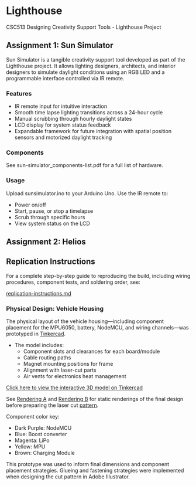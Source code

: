 # Lighthouse
CSC513 Designing Creativity Support Tools - Lighthouse Project

## Assignment 1: Sun Simulator

Sun Simulator is a tangible creativity support tool developed as part of the Lighthouse project. 
It allows lighting designers, architects, and interior designers to simulate daylight conditions using an RGB LED and a programmable interface controlled via IR remote.

### Features

- IR remote input for intuitive interaction
- Smooth time lapse lighting transitions across a 24-hour cycle
- Manual scrubbing through hourly daylight states
- LCD display for system status feedback
- Expandable framework for future integration with spatial position sensors and motorized daylight tracking

### Components

See sun-simulator_components-list.pdf for a full list of hardware.

### Usage

Upload sunsimulator.ino to your Arduino Uno. Use the IR remote to:

- Power on/off
- Start, pause, or stop a timelapse
- Scrub through specific hours
- View system status on the LCD


## Assignment 2: Helios

## Replication Instructions

For a complete step-by-step guide to reproducing the build, including wiring procedures, component tests, and soldering order, see:

[replication-instructions.md](./A2/hardware/replication-instructions.md)

### Physical Design: Vehicle Housing

The physical layout of the vehicle housing—including component placement for the MPU6050, battery, NodeMCU, and wiring channels—was prototyped in [Tinkercad](https://www.tinkercad.com/).

- The model includes:
  - Component slots and clearances for each board/module
  - Cable routing paths
  - Magnet mounting positions for frame
  - Alignment with laser-cut parts
  - Air vents for electronics heat management

[Click here to view the interactive 3D model on Tinkercad](https://www.tinkercad.com/things/7dStJ63O6l6-helios-led-vehicle-mockup?sharecode=OOx2I1GtN9w_u_0MqxNnp-95iOZiNa8bC63oy1-xb5w)

See [Rendering A](./A2/hardware/photos/vehicle_rendering_A.png) and [Rendering B](./A2/hardware/photos/vehicle_rendering_B.png) for static renderings of the final design before preparing the laser cut [pattern](./A2/hardware/laser_cut).

Component color key:
- Dark Purple: NodeMCU 
- Blue: Boost converter
- Magenta: LiPo 
- Yellow: MPU 
- Brown: Charging Module

This prototype was used to inform final dimensions and component placement strategies. Glueing and fastening strategies were implemented when designing the cut pattern in Adobe Illustrator.